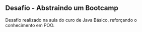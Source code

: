 ## Desafio - Abstraindo um Bootcamp

Desafio realizado na aula do curo de Java Básico, reforçando o conhecimento em POO.